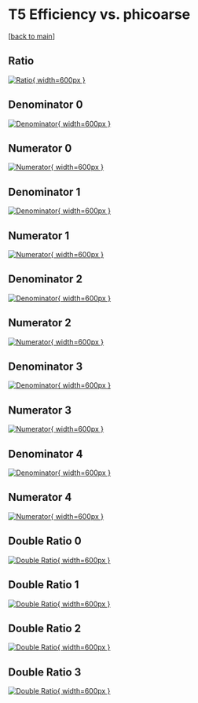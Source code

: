 # T5 Efficiency vs. phicoarse

[[back to main](./)]



## Ratio

[![Ratio](../mtv/var/T5_base_11_1_eff_phicoarse.png){ width=600px }](../mtv/var/T5_base_11_1_eff_phicoarse.pdf)

## Denominator 0

[![Denominator](../mtv/den/T5_base_11_1_eff_phicoarse_den0.png){ width=600px }](../mtv/den/T5_base_11_1_eff_phicoarse_den0.pdf)

## Numerator 0

[![Numerator](../mtv/num/T5_base_11_1_eff_phicoarse_num0.png){ width=600px }](../mtv/num/T5_base_11_1_eff_phicoarse_num0.pdf)

## Denominator 1

[![Denominator](../mtv/den/T5_base_11_1_eff_phicoarse_den1.png){ width=600px }](../mtv/den/T5_base_11_1_eff_phicoarse_den1.pdf)

## Numerator 1

[![Numerator](../mtv/num/T5_base_11_1_eff_phicoarse_num1.png){ width=600px }](../mtv/num/T5_base_11_1_eff_phicoarse_num1.pdf)

## Denominator 2

[![Denominator](../mtv/den/T5_base_11_1_eff_phicoarse_den2.png){ width=600px }](../mtv/den/T5_base_11_1_eff_phicoarse_den2.pdf)

## Numerator 2

[![Numerator](../mtv/num/T5_base_11_1_eff_phicoarse_num2.png){ width=600px }](../mtv/num/T5_base_11_1_eff_phicoarse_num2.pdf)

## Denominator 3

[![Denominator](../mtv/den/T5_base_11_1_eff_phicoarse_den3.png){ width=600px }](../mtv/den/T5_base_11_1_eff_phicoarse_den3.pdf)

## Numerator 3

[![Numerator](../mtv/num/T5_base_11_1_eff_phicoarse_num3.png){ width=600px }](../mtv/num/T5_base_11_1_eff_phicoarse_num3.pdf)

## Denominator 4

[![Denominator](../mtv/den/T5_base_11_1_eff_phicoarse_den4.png){ width=600px }](../mtv/den/T5_base_11_1_eff_phicoarse_den4.pdf)

## Numerator 4

[![Numerator](../mtv/num/T5_base_11_1_eff_phicoarse_num4.png){ width=600px }](../mtv/num/T5_base_11_1_eff_phicoarse_num4.pdf)

## Double Ratio 0

[![Double Ratio](../mtv/ratio/T5_base_11_1_eff_phicoarse_ratio0.png){ width=600px }](../mtv/ratio/T5_base_11_1_eff_phicoarse_ratio0.pdf)

## Double Ratio 1

[![Double Ratio](../mtv/ratio/T5_base_11_1_eff_phicoarse_ratio1.png){ width=600px }](../mtv/ratio/T5_base_11_1_eff_phicoarse_ratio1.pdf)

## Double Ratio 2

[![Double Ratio](../mtv/ratio/T5_base_11_1_eff_phicoarse_ratio2.png){ width=600px }](../mtv/ratio/T5_base_11_1_eff_phicoarse_ratio2.pdf)

## Double Ratio 3

[![Double Ratio](../mtv/ratio/T5_base_11_1_eff_phicoarse_ratio3.png){ width=600px }](../mtv/ratio/T5_base_11_1_eff_phicoarse_ratio3.pdf)

